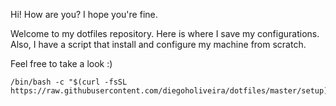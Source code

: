 Hi! How are you? I hope you're fine.

Welcome to my dotfiles repository. Here is where I save my configurations.
Also, I have a script that install and configure my machine from scratch.

Feel free to take a look :)

```
/bin/bash -c "$(curl -fsSL https://raw.githubusercontent.com/diegoholiveira/dotfiles/master/setup)"
```

